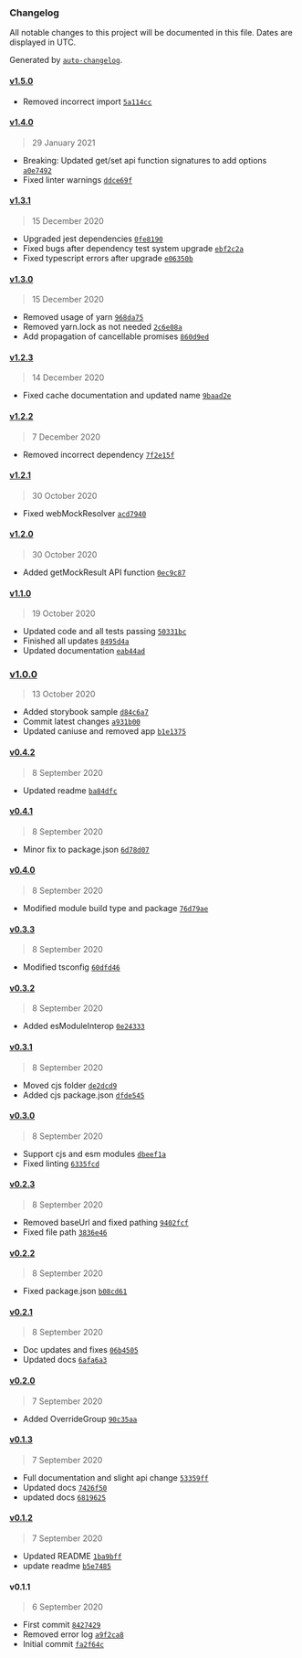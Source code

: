 ### Changelog

All notable changes to this project will be documented in this file. Dates are displayed in UTC.

Generated by [`auto-changelog`](https://github.com/CookPete/auto-changelog).

#### [v1.5.0](https://github.com/mlmassey/api-layer/compare/v1.4.0...v1.5.0)

- Removed incorrect import [`5a114cc`](https://github.com/mlmassey/api-layer/commit/5a114cc0fcaf6e468c51c4740f3df8873285f387)

#### [v1.4.0](https://github.com/mlmassey/api-layer/compare/v1.3.1...v1.4.0)

> 29 January 2021

- Breaking: Updated get/set api function signatures to add options [`a0e7492`](https://github.com/mlmassey/api-layer/commit/a0e7492e8f2ccc7e84cd4fb18560f48e94db43a5)
- Fixed linter warnings [`ddce69f`](https://github.com/mlmassey/api-layer/commit/ddce69f2f8d6f9d468876847426607233fb35b2f)

#### [v1.3.1](https://github.com/mlmassey/api-layer/compare/v1.3.0...v1.3.1)

> 15 December 2020

- Upgraded jest dependencies [`0fe8190`](https://github.com/mlmassey/api-layer/commit/0fe8190aa5bb93a72e9e577964e264f6866ad8db)
- Fixed bugs after dependency test system upgrade [`ebf2c2a`](https://github.com/mlmassey/api-layer/commit/ebf2c2a2b1f34e953de9647cef4b8b4a4a79bd99)
- Fixed typescript errors after upgrade [`e06350b`](https://github.com/mlmassey/api-layer/commit/e06350bc9184696f3b5aa59c29816960a28a5d18)

#### [v1.3.0](https://github.com/mlmassey/api-layer/compare/v1.2.3...v1.3.0)

> 15 December 2020

- Removed usage of yarn [`968da75`](https://github.com/mlmassey/api-layer/commit/968da757d8ca778c4fbad938319cd44bbd59a3b8)
- Removed yarn.lock as not needed [`2c6e08a`](https://github.com/mlmassey/api-layer/commit/2c6e08ac5f4eb126e963529afaeea4e2a0d55ab7)
- Add propagation of cancellable promises [`860d9ed`](https://github.com/mlmassey/api-layer/commit/860d9ed8b8d613593b5d1a93d93e84bafc490e6c)

#### [v1.2.3](https://github.com/mlmassey/api-layer/compare/v1.2.2...v1.2.3)

> 14 December 2020

- Fixed cache documentation and updated name [`9baad2e`](https://github.com/mlmassey/api-layer/commit/9baad2e913158ebefe5f0cbb8dc3e46c42455ec1)

#### [v1.2.2](https://github.com/mlmassey/api-layer/compare/v1.2.1...v1.2.2)

> 7 December 2020

- Removed incorrect dependency [`7f2e15f`](https://github.com/mlmassey/api-layer/commit/7f2e15f26b1844f3f5060e186f40f506019edbb9)

#### [v1.2.1](https://github.com/mlmassey/api-layer/compare/v1.2.0...v1.2.1)

> 30 October 2020

- Fixed webMockResolver [`acd7940`](https://github.com/mlmassey/api-layer/commit/acd79408e98a938595896362af5d52672f53af31)

#### [v1.2.0](https://github.com/mlmassey/api-layer/compare/v1.1.0...v1.2.0)

> 30 October 2020

- Added getMockResult API function [`0ec9c87`](https://github.com/mlmassey/api-layer/commit/0ec9c87b55ee6f4fe0174073e73e23aaba7e5e12)

#### [v1.1.0](https://github.com/mlmassey/api-layer/compare/v1.0.0...v1.1.0)

> 19 October 2020

- Updated code and all tests passing [`50331bc`](https://github.com/mlmassey/api-layer/commit/50331bca7f790bcb17b56858d5177d1446fa08b1)
- Finished all updates [`8495d4a`](https://github.com/mlmassey/api-layer/commit/8495d4a5f3da094a34242828689802ae8fd26303)
- Updated documentation [`eab44ad`](https://github.com/mlmassey/api-layer/commit/eab44adebfc9a5603ebc302b7e7b3d131bdf0902)

### [v1.0.0](https://github.com/mlmassey/api-layer/compare/v0.4.2...v1.0.0)

> 13 October 2020

- Added storybook sample [`d84c6a7`](https://github.com/mlmassey/api-layer/commit/d84c6a7a5b35755e518aabc67966a3a0dacfa1cd)
- Commit latest changes [`a931b00`](https://github.com/mlmassey/api-layer/commit/a931b00520c0fb34a6d425be840380bde6e887d3)
- Updated caniuse and removed app [`b1e1375`](https://github.com/mlmassey/api-layer/commit/b1e1375b0d30d2735f5c9913a0c9568f4150c547)

#### [v0.4.2](https://github.com/mlmassey/api-layer/compare/v0.4.1...v0.4.2)

> 8 September 2020

- Updated readme [`ba84dfc`](https://github.com/mlmassey/api-layer/commit/ba84dfc3c088b6eafcde974ee0a655a8498566e5)

#### [v0.4.1](https://github.com/mlmassey/api-layer/compare/v0.4.0...v0.4.1)

> 8 September 2020

- Minor fix to package.json [`6d78d07`](https://github.com/mlmassey/api-layer/commit/6d78d075448053e2b3437411084a5df585f7d783)

#### [v0.4.0](https://github.com/mlmassey/api-layer/compare/v0.3.3...v0.4.0)

> 8 September 2020

- Modified module build type and package [`76d79ae`](https://github.com/mlmassey/api-layer/commit/76d79ae87de8f17c92d843c78d3d13d42cca308a)

#### [v0.3.3](https://github.com/mlmassey/api-layer/compare/v0.3.2...v0.3.3)

> 8 September 2020

- Modified tsconfig [`60dfd46`](https://github.com/mlmassey/api-layer/commit/60dfd46e6ea2811589031a23d67d7a75872df586)

#### [v0.3.2](https://github.com/mlmassey/api-layer/compare/v0.3.1...v0.3.2)

> 8 September 2020

- Added esModuleInterop [`0e24333`](https://github.com/mlmassey/api-layer/commit/0e24333ee61db516c155dae13e225a45b48f6c06)

#### [v0.3.1](https://github.com/mlmassey/api-layer/compare/v0.3.0...v0.3.1)

> 8 September 2020

- Moved cjs folder [`de2dcd9`](https://github.com/mlmassey/api-layer/commit/de2dcd9b6046a832431618e440b07d3d5644d6c7)
- Added cjs package.json [`dfde545`](https://github.com/mlmassey/api-layer/commit/dfde545e0b0d6a0084e3958c36b7278ac7ae259e)

#### [v0.3.0](https://github.com/mlmassey/api-layer/compare/v0.2.3...v0.3.0)

> 8 September 2020

- Support cjs and esm modules [`dbeef1a`](https://github.com/mlmassey/api-layer/commit/dbeef1a7f03f275937f441df9b21c5c376dd877c)
- Fixed linting [`6335fcd`](https://github.com/mlmassey/api-layer/commit/6335fcdce7c36103667038ce481c6af0abe48d03)

#### [v0.2.3](https://github.com/mlmassey/api-layer/compare/v0.2.2...v0.2.3)

> 8 September 2020

- Removed baseUrl and fixed pathing [`9402fcf`](https://github.com/mlmassey/api-layer/commit/9402fcf6861816cfc172f17bfa701aa7d3bd58f3)
- Fixed file path [`3836e46`](https://github.com/mlmassey/api-layer/commit/3836e46cccbfbaf9a31d8e106ec189ce2a715039)

#### [v0.2.2](https://github.com/mlmassey/api-layer/compare/v0.2.1...v0.2.2)

> 8 September 2020

- Fixed package.json [`b08cd61`](https://github.com/mlmassey/api-layer/commit/b08cd6172a0e9ef844cd3377b165f121a465ce61)

#### [v0.2.1](https://github.com/mlmassey/api-layer/compare/v0.2.0...v0.2.1)

> 8 September 2020

- Doc updates and fixes [`06b4505`](https://github.com/mlmassey/api-layer/commit/06b450589fb86792286816d0cdd9491f3745f7a7)
- Updated docs [`6afa6a3`](https://github.com/mlmassey/api-layer/commit/6afa6a3dac49cedf6417b70ce10aebd978096ec2)

#### [v0.2.0](https://github.com/mlmassey/api-layer/compare/v0.1.3...v0.2.0)

> 7 September 2020

- Added OverrideGroup [`90c35aa`](https://github.com/mlmassey/api-layer/commit/90c35aa151a9e5271ec044a4da015654837a891d)

#### [v0.1.3](https://github.com/mlmassey/api-layer/compare/v0.1.2...v0.1.3)

> 7 September 2020

- Full documentation and slight api change [`53359ff`](https://github.com/mlmassey/api-layer/commit/53359ff9c413cded705bf9987f57fab4f90d32bd)
- Updated docs [`7426f50`](https://github.com/mlmassey/api-layer/commit/7426f50358294ecde3f9f01dac598e6a46e0c879)
- updated docs [`6819625`](https://github.com/mlmassey/api-layer/commit/68196258e6c528ab08b75a39bc0d61361bc37734)

#### [v0.1.2](https://github.com/mlmassey/api-layer/compare/v0.1.1...v0.1.2)

> 7 September 2020

- Updated README [`1ba9bff`](https://github.com/mlmassey/api-layer/commit/1ba9bff845ed132d63535df357f2a3a91673eef8)
- update readme [`b5e7485`](https://github.com/mlmassey/api-layer/commit/b5e7485ab73ef14e2ee89f22b4f3f684bd06475a)

#### v0.1.1

> 6 September 2020

- First commit [`8427429`](https://github.com/mlmassey/api-layer/commit/8427429b1d29cdb5f215d1d35128851807be564d)
- Removed error log [`a9f2ca8`](https://github.com/mlmassey/api-layer/commit/a9f2ca85031af900446ad1d59a88be604425cc82)
- Initial commit [`fa2f64c`](https://github.com/mlmassey/api-layer/commit/fa2f64cff0a56ad73f481089666c3a932df9ced5)
